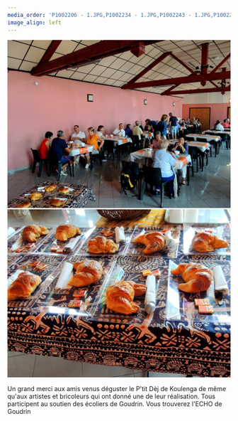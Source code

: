 ```yaml
---
media_order: 'P1002206 - 1.JPG,P1002234 - 1.JPG,P1002243 - 1.JPG,P1002252 - 1.JPG,Colette 3.JPG,VOEUX 2023.jpeg,2022-12-17-10-16-12.jpg,DSCN7159 - Copie.JPG,DSCN0285.JPG,DSCN0277.JPG'
image_align: left
---
```


![DSCN0285](DSCN0285.JPG "DSCN0285")![DSCN0277](DSCN0277.JPG "DSCN0277")

Un grand merci aux amis venus déguster le P'tit Dèj de Koulenga de même qu'aux artistes et bricoleurs qui ont donné une de leur réalisation. Tous participent au soutien des écoliers de Goudrin.
Vous trouverez l'ECHO de Goudrin